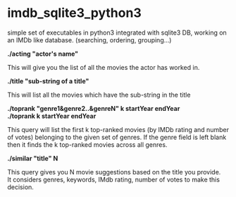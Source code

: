 # imdb_sqlite3_python3
simple set of executables in python3 integrated with sqlite3 DB, working on an IMDb like database. (searching, ordering, grouping...)

<b>./acting "actor's name"</b>  

  This will give you the list of all the movies the actor has worked in.

<b>./title "sub-string of a title"</b>  
  
  This will list all the movies which have the sub-string in the title

<b>./toprank "genre1&genre2..&genreN" k startYear endYear</b>  
<b>./toprank k startYear endYear</b>  
  
  This query will list the first k top-ranked movies (by IMDb rating and number of votes) belonging to the given set of genres.
  If the genre field is left blank then it finds the k top-ranked movies across all genres.

<b>./similar "title" N</b>

  This query gives you N movie suggestions based on the title you provide.  
  It considers genres, keywords, IMdb rating, number of votes to make this decision.
